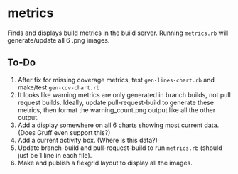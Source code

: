 # metrics
Finds and displays build metrics in the build server. Running `metrics.rb` will generate/update all 6 .png images.

## To-Do
1. After fix for missing coverage metrics, test `gen-lines-chart.rb` and make/test `gen-cov-chart.rb`
2. It looks like warning metrics are only generated in branch builds, not pull request builds. Ideally, update pull-request-build to generate these metrics, then format the warning_count.png output like all the other output.
3. Add a display somewhere on all 6 charts showing most current data. (Does Gruff even support this?)
4. Add a current activity box. (Where is this data?)
5. Update branch-build and pull-request-build to run `metrics.rb` (should just be 1 line in each file).
6. Make and publish a flexgrid layout to display all the images.